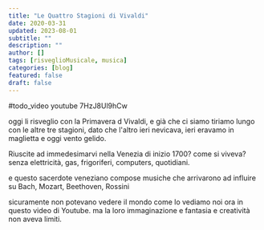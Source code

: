 ```yaml
---
title: "Le Quattro Stagioni di Vivaldi"
date: 2020-03-31
updated: 2023-08-01
subtitle: ""
description: ""
author: []
tags: [risveglioMusicale, musica]
categories: [blog]
featured: false
draft: false
---
```


#todo_video youtube 7HzJ8Ul9hCw

oggi li risveglio con la Primavera d Vivaldi, e già che ci siamo tiriamo lungo con le altre tre stagioni, dato che l'altro ieri nevicava, ieri eravamo in maglietta e oggi vento gelido.

Riuscite ad immedesimarvi nella Venezia di inizio 1700?
come si viveva? senza elettricità, gas, frigoriferi, computers, quotidiani.

e questo sacerdote veneziano compose musiche che arrivarono ad influire su Bach, Mozart, Beethoven, Rossini

sicuramente non potevano vedere il mondo come lo vediamo noi ora in questo video di Youtube.
ma la loro immaginazione e fantasia e creatività non aveva limiti.
